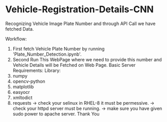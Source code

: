 # Vehicle-Registration-Details-CNN
Recognizing Vehicle Image Plate Number and through API Call we have fetched Data.

Workflow:
1. First fetch Vehicle Plate Number by running 'Plate_Number_Detection.ipynb'.
2. Second Run This WebPage where we need to provide this number and Vehicle Details will be Fetched on Web Page.
Basic Server Requirements:
Library:
1. numpy
2. opencv-python
3. matplotlib
4. easyocr
5. xmltodict
6. requests
-> check your selinux in RHEL-8 it must be permessive.
-> check your httpd server must be running.
-> make sure you have given sudo power to apache server.
Thank You

